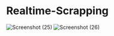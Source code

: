 # Realtime-Scrapping
![Screenshot (25)](https://user-images.githubusercontent.com/67238229/92255590-30697200-eef0-11ea-8c13-a0ae0df1d0d7.png)
![Screenshot (26)](https://user-images.githubusercontent.com/67238229/92255773-67d81e80-eef0-11ea-883f-d9a733b30849.png)
